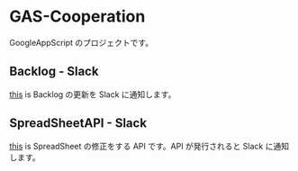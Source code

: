# GAS-Cooperation

GoogleAppScript のプロジェクトです。

## Backlog - Slack

[this](https://github.com/sudokzt/GAS-Cooperation/tree/master/backlog-slack) is
Backlog の更新を Slack に通知します。

## SpreadSheetAPI - Slack

[this](https://github.com/sudokzt/GAS-Cooperation/tree/master/spreadSheetAPI-Slack) is
SpreadSheet の修正をする API です。API が発行されると Slack に通知します。
